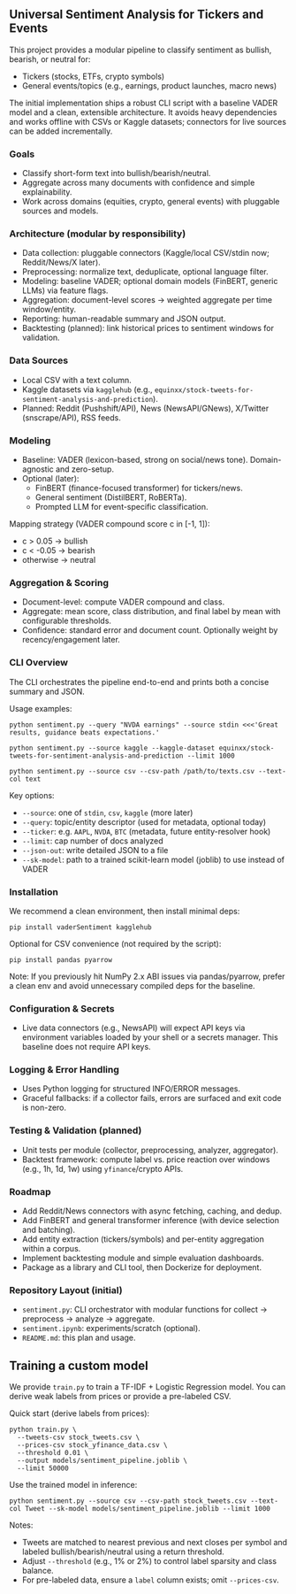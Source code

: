 ## Universal Sentiment Analysis for Tickers and Events

This project provides a modular pipeline to classify sentiment as bullish, bearish, or neutral for:
- Tickers (stocks, ETFs, crypto symbols)
- General events/topics (e.g., earnings, product launches, macro news)

The initial implementation ships a robust CLI script with a baseline VADER model and a clean, extensible architecture. It avoids heavy dependencies and works offline with CSVs or Kaggle datasets; connectors for live sources can be added incrementally.

### Goals
- Classify short-form text into bullish/bearish/neutral.
- Aggregate across many documents with confidence and simple explainability.
- Work across domains (equities, crypto, general events) with pluggable sources and models.

### Architecture (modular by responsibility)
- Data collection: pluggable connectors (Kaggle/local CSV/stdin now; Reddit/News/X later).
- Preprocessing: normalize text, deduplicate, optional language filter.
- Modeling: baseline VADER; optional domain models (FinBERT, generic LLMs) via feature flags.
- Aggregation: document-level scores → weighted aggregate per time window/entity.
- Reporting: human-readable summary and JSON output.
- Backtesting (planned): link historical prices to sentiment windows for validation.

### Data Sources
- Local CSV with a text column.
- Kaggle datasets via `kagglehub` (e.g., `equinxx/stock-tweets-for-sentiment-analysis-and-prediction`).
- Planned: Reddit (Pushshift/API), News (NewsAPI/GNews), X/Twitter (snscrape/API), RSS feeds.

### Modeling
- Baseline: VADER (lexicon-based, strong on social/news tone). Domain-agnostic and zero-setup.
- Optional (later):
  - FinBERT (finance-focused transformer) for tickers/news.
  - General sentiment (DistilBERT, RoBERTa).
  - Prompted LLM for event-specific classification.

Mapping strategy (VADER compound score c in [-1, 1]):
- c > 0.05 → bullish
- c < -0.05 → bearish
- otherwise → neutral

### Aggregation & Scoring
- Document-level: compute VADER compound and class.
- Aggregate: mean score, class distribution, and final label by mean with configurable thresholds.
- Confidence: standard error and document count. Optionally weight by recency/engagement later.

### CLI Overview
The CLI orchestrates the pipeline end-to-end and prints both a concise summary and JSON.

Usage examples:
```
python sentiment.py --query "NVDA earnings" --source stdin <<<'Great results, guidance beats expectations.'

python sentiment.py --source kaggle --kaggle-dataset equinxx/stock-tweets-for-sentiment-analysis-and-prediction --limit 1000

python sentiment.py --source csv --csv-path /path/to/texts.csv --text-col text
```

Key options:
- `--source`: one of `stdin`, `csv`, `kaggle` (more later)
- `--query`: topic/entity descriptor (used for metadata, optional today)
- `--ticker`: e.g. `AAPL`, `NVDA`, `BTC` (metadata, future entity-resolver hook)
- `--limit`: cap number of docs analyzed
- `--json-out`: write detailed JSON to a file
- `--sk-model`: path to a trained scikit-learn model (joblib) to use instead of VADER

### Installation
We recommend a clean environment, then install minimal deps:
```
pip install vaderSentiment kagglehub
```
Optional for CSV convenience (not required by the script):
```
pip install pandas pyarrow
```

Note: If you previously hit NumPy 2.x ABI issues via pandas/pyarrow, prefer a clean env and avoid unnecessary compiled deps for the baseline.

### Configuration & Secrets
- Live data connectors (e.g., NewsAPI) will expect API keys via environment variables loaded by your shell or a secrets manager. This baseline does not require API keys.

### Logging & Error Handling
- Uses Python logging for structured INFO/ERROR messages.
- Graceful fallbacks: if a collector fails, errors are surfaced and exit code is non-zero.

### Testing & Validation (planned)
- Unit tests per module (collector, preprocessing, analyzer, aggregator).
- Backtest framework: compute label vs. price reaction over windows (e.g., 1h, 1d, 1w) using `yfinance`/crypto APIs.

### Roadmap
- Add Reddit/News connectors with async fetching, caching, and dedup.
- Add FinBERT and general transformer inference (with device selection and batching).
- Add entity extraction (tickers/symbols) and per-entity aggregation within a corpus.
- Implement backtesting module and simple evaluation dashboards.
- Package as a library and CLI tool, then Dockerize for deployment.

### Repository Layout (initial)
- `sentiment.py`: CLI orchestrator with modular functions for collect → preprocess → analyze → aggregate.
- `sentiment.ipynb`: experiments/scratch (optional).
- `README.md`: this plan and usage.

## Training a custom model
We provide `train.py` to train a TF-IDF + Logistic Regression model. You can derive weak labels from prices or provide a pre-labeled CSV.

Quick start (derive labels from prices):
```
python train.py \
  --tweets-csv stock_tweets.csv \
  --prices-csv stock_yfinance_data.csv \
  --threshold 0.01 \
  --output models/sentiment_pipeline.joblib \
  --limit 50000
```

Use the trained model in inference:
```
python sentiment.py --source csv --csv-path stock_tweets.csv --text-col Tweet --sk-model models/sentiment_pipeline.joblib --limit 1000
```

Notes:
- Tweets are matched to nearest previous and next closes per symbol and labeled bullish/bearish/neutral using a return threshold.
- Adjust `--threshold` (e.g., 1% or 2%) to control label sparsity and class balance.
- For pre-labeled data, ensure a `label` column exists; omit `--prices-csv`.


